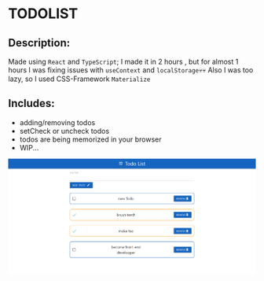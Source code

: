 # TODOLIST
## Description:
  Made using `React` and `TypeScript`; I made it in 2 hours , but for almost 1 hours I was fixing issues with `useContext` and `localStorage`💀💀
  Also I was too lazy, so I used CSS-Framework `Materialize`
## Includes:
- adding/removing todos
- setCheck or uncheck todos
- todos are being memorized in your browser
- WIP...

![preview](https://raw.githubusercontent.com/dehwyy/src/imgSrc/todo.jpg)
